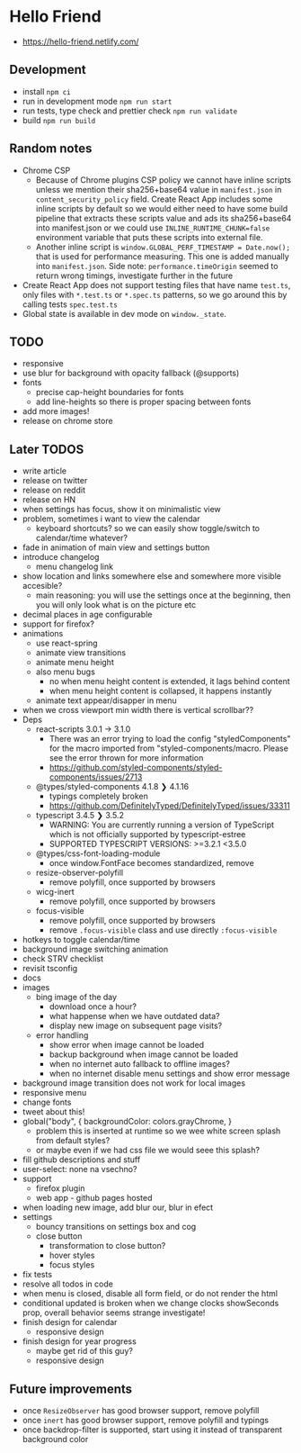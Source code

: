 # Hello Friend

- https://hello-friend.netlify.com/

## Development

- install `npm ci`
- run in development mode `npm run start`
- run tests, type check and prettier check `npm run validate`
- build `npm run build`

## Random notes

- Chrome CSP
  - Because of Chrome plugins CSP policy we cannot have inline scripts unless we mention their sha256+base64 value in `manifest.json` in `content_security_policy` field. Create React App includes some inline scripts by default so we would either need to have some build pipeline that extracts these scripts value and ads its sha256+base64 into manifest.json or we could use `INLINE_RUNTIME_CHUNK=false` environment variable that puts these scripts into external file.
  - Another inline script is `window.GLOBAL_PERF_TIMESTAMP = Date.now();` that is used for performance measuring. This one is added manually into `manifest.json`. Side note: `performance.timeOrigin` seemed to return wrong timings, investigate further in the future
- Create React App does not support testing files that have name `test.ts`, only files with `*.test.ts` or `*.spec.ts` patterns, so we go around this by calling tests `spec.test.ts`
- Global state is available in dev mode on `window._state`.

## TODO

- responsive
- use blur for background with opacity fallback (@supports)
- fonts
  - precise cap-height boundaries for fonts
  - add line-heights so there is proper spacing between fonts
- add more images!
- release on chrome store

## Later TODOS

- write article
- release on twitter
- release on reddit
- release on HN
- when settings has focus, show it on minimalistic view
- problem, sometimes i want to view the calendar
  - keyboard shortcuts? so we can easily show toggle/switch to calendar/time whatever?
- fade in animation of main view and settings button
- introduce changelog
  - menu changelog link
- show location and links somewhere else and somewhere more visible accesible?
  - main reasoning: you will use the settings once at the beginning, then you will only look what is on the picture etc
- decimal places in age configurable
- support for firefox?
- animations
  - use react-spring
  - animate view transitions
  - animate menu height
  - also menu bugs
    - no when menu height content is extended, it lags behind content
    - when menu height content is collapsed, it happens instantly
  - animate text appear/disapper in menu
- when we cross viewport min width there is vertical scrollbar??
- Deps
  - react-scripts 3.0.1 -> 3.1.0
    - There was an error trying to load the config "styledComponents" for the macro imported from "styled-components/macro. Please see the error thrown for more information
    - https://github.com/styled-components/styled-components/issues/2713
  - @types/styled-components 4.1.8 ❯ 4.1.16
    - typings completely broken
    - https://github.com/DefinitelyTyped/DefinitelyTyped/issues/33311
  - typescript 3.4.5 ❯ 3.5.2
    - WARNING: You are currently running a version of TypeScript which is not officially supported by typescript-estree
    - SUPPORTED TYPESCRIPT VERSIONS: >=3.2.1 <3.5.0
  - @types/css-font-loading-module
    - once window.FontFace becomes standardized, remove
  - resize-observer-polyfill
    - remove polyfill, once supported by browsers
  - wicg-inert
    - remove polyfill, once supported by browsers
  - focus-visible
    - remove polyfill, once supported by browsers
    - remove `.focus-visible` class and use directly `:focus-visible`
- hotkeys to toggle calendar/time
- background image switching animation
- check STRV checklist
- revisit tsconfig
- docs
- images
  - bing image of the day
    - download once a hour?
    - what happense when we have outdated data?
    - display new image on subsequent page visits?
  - error handling
    - show error when image cannot be loaded
    - backup background when image cannot be loaded
    - when no internet auto fallback to offline images?
    - when no internet disable menu settings and show error message
- background image transition does not work for local images
- responsive menu
- change fonts
- tweet about this!
- global("body", { backgroundColor: colors.grayChrome, }
  - problem this is inserted at runtime so we wee white screen splash from default styles?
  - or maybe even if we had css file we would seee this splash?
- fill github descriptions and stuff
- user-select: none na vsechno?
- support
  - firefox plugin
  - web app - github pages hosted
- when loading new image, add blur our, blur in efect
- settings
  - bouncy transitions on settings box and cog
  - close button
    - transformation to close button?
    - hover styles
    - focus styles
- fix tests
- resolve all todos in code
- when menu is closed, disable all form field, or do not render the html
- conditional updated is broken when we change clocks showSeconds prop, overall behavior seems strange investigate!
- finish design for calendar
  - responsive design
- finish design for year progress
  - maybe get rid of this guy?
  - responsive design

## Future improvements

- once `ResizeObserver` has good browser support, remove polyfill
- once `inert` has good browser support, remove polyfill and typings
- once backdrop-filter is supported, start using it instead of transparent background color

